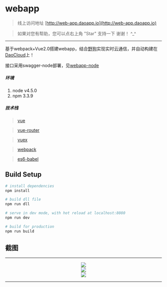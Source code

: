 # webapp
> 线上访问地址 [http://web-app.daoapp.io](http://web-app.daoapp.io)

> 如果对您有帮助，您可以点右上角 "Star" 支持一下 谢谢！ ^_^

---

基于webpack+Vue2.0搭建webapp，结合[野狗](https://www.wilddog.com/)实现实时云通信，并自动构建在[DaoCloud](https://www.daocloud.io/)上！

接口采用swagger-node部署，见[webapp-node](https://github.com/zhouzhihu/webapp-node)

##### 环境
 1. node v4.5.0
 2. npm 3.3.9

##### 技术栈

> [vue](https://github.com/vuejs/vue)

> [vue-router](https://github.com/vuejs/vue-router)

> [vuex](https://github.com/vuejs/vuex)

> [webpack](http://webpack.github.io/docs/)

> [es6-babel](https://babeljs.io/docs/learn-es2015/)

## Build Setup

``` bash
# install dependencies
npm install

# build dll file
npm run dll

# serve in dev mode, with hot reload at localhost:8080
npm run dev

# build for production
npm run build
```

## 截图

---

<p align="center">
    <img src="http://ofsury53e.bkt.clouddn.com/player.png">
    <br/>
    <img src="http://ofsury53e.bkt.clouddn.com/addressList.png">
    <br/>
    <img src="http://ofsury53e.bkt.clouddn.com/about.png">
</p>

---